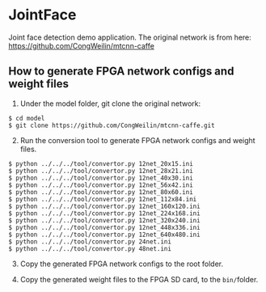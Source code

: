 # JointFace
Joint face detection demo application. The original network is from here: https://github.com/CongWeilin/mtcnn-caffe

## How to generate FPGA network configs and weight files

1. Under the model folder, git clone the original network:
```console
$ cd model
$ git clone https://github.com/CongWeilin/mtcnn-caffe.git
```

2. Run the conversion tool to generate FPGA network configs and weight files.
```console
$ python ../../../tool/convertor.py 12net_20x15.ini
$ python ../../../tool/convertor.py 12net_28x21.ini
$ python ../../../tool/convertor.py 12net_40x30.ini
$ python ../../../tool/convertor.py 12net_56x42.ini
$ python ../../../tool/convertor.py 12net_80x60.ini
$ python ../../../tool/convertor.py 12net_112x84.ini
$ python ../../../tool/convertor.py 12net_160x120.ini
$ python ../../../tool/convertor.py 12net_224x168.ini
$ python ../../../tool/convertor.py 12net_320x240.ini
$ python ../../../tool/convertor.py 12net_448x336.ini
$ python ../../../tool/convertor.py 12net_640x480.ini
$ python ../../../tool/convertor.py 24net.ini
$ python ../../../tool/convertor.py 48net.ini
```

3. Copy the generated FPGA network configs to the root folder.

4. Copy the generated weight files to the FPGA SD card, to the `bin/`folder.
